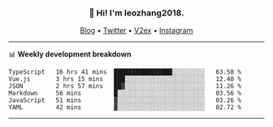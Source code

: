 <h3 align="center">👋 Hi! I'm leozhang2018.</h3>
<p align="center">
  <a href="https://leozhang2018.me">Blog</a> •
  <a href="https://twitter.com/leozhang2018">Twitter</a> •
  <a href="https://www.v2ex.com/member/leozhang">V2ex</a> •
  <a href="https://www.instagram.com/leozhanghere">Instagram</a>
</p>

-------

📊 **Weekly development breakdown**
<!--START_SECTION:waka-->

```text
TypeScript   16 hrs 41 mins  ████████████████░░░░░░░░░   63.58 %
Vue.js       3 hrs 15 mins   ███░░░░░░░░░░░░░░░░░░░░░░   12.40 %
JSON         2 hrs 57 mins   ██▓░░░░░░░░░░░░░░░░░░░░░░   11.26 %
Markdown     56 mins         █░░░░░░░░░░░░░░░░░░░░░░░░   03.56 %
JavaScript   51 mins         ▓░░░░░░░░░░░░░░░░░░░░░░░░   03.26 %
YAML         42 mins         ▓░░░░░░░░░░░░░░░░░░░░░░░░   02.72 %
```

<!--END_SECTION:waka-->
-------
